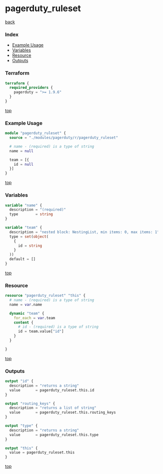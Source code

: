 # pagerduty_ruleset

[back](../pagerduty.md)

### Index

- [Example Usage](#example-usage)
- [Variables](#variables)
- [Resource](#resource)
- [Outputs](#outputs)

### Terraform

```terraform
terraform {
  required_providers {
    pagerduty = ">= 1.9.6"
  }
}
```

[top](#index)

### Example Usage

```terraform
module "pagerduty_ruleset" {
  source = "./modules/pagerduty/r/pagerduty_ruleset"

  # name - (required) is a type of string
  name = null

  team = [{
    id = null
  }]
}
```

[top](#index)

### Variables

```terraform
variable "name" {
  description = "(required)"
  type        = string
}

variable "team" {
  description = "nested block: NestingList, min items: 0, max items: 1"
  type = set(object(
    {
      id = string
    }
  ))
  default = []
}
```

[top](#index)

### Resource

```terraform
resource "pagerduty_ruleset" "this" {
  # name - (required) is a type of string
  name = var.name

  dynamic "team" {
    for_each = var.team
    content {
      # id - (required) is a type of string
      id = team.value["id"]
    }
  }

}
```

[top](#index)

### Outputs

```terraform
output "id" {
  description = "returns a string"
  value       = pagerduty_ruleset.this.id
}

output "routing_keys" {
  description = "returns a list of string"
  value       = pagerduty_ruleset.this.routing_keys
}

output "type" {
  description = "returns a string"
  value       = pagerduty_ruleset.this.type
}

output "this" {
  value = pagerduty_ruleset.this
}
```

[top](#index)